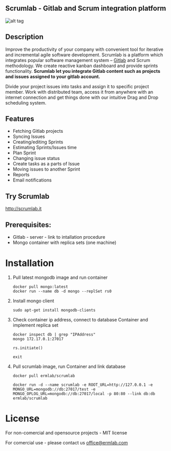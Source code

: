 ## Scrumlab - Gitlab and Scrum integration platform
![alt tag](http://ermlab.com/wp-content/uploads/bfi_thumb/scrumlab-x-mhnnt725cz7yewtoou0387xulfo37gor7h9pp01abs.png)

## Description
Improve the productivity of your company with convenient tool for iterative and incremental agile software development.
Scrumlab is a platform which integrates popular software management system – [Gitlab](https://about.gitlab.com/) and Scrum methodology. We create reactive kanban dashboard and provide sprints functionality.
**Scrumlab let you integrate Gitlab content such as projects and issues assigned to your gitlab account.** 

Divide your project issues into tasks and assign it to specific project member. 
Work with distributed team, access it from anywhere with an internet connection and get things done with our intuitive Drag and Drop scheduling system.


## Features

* Fetching Gitlab projects
* Syncing Issues 
* Creating/editing Sprints
* Estimating Sprints/Issues time
* Plan Sprint
* Changing issue status
* Create tasks as a parts of Issue 
* Moving issues to another Sprint
* Reports
* Email notifications

## Try Scrumlab

http://scrumlab.it


## Prerequisites:
* Gitlab - server - link to intallation procedure
* Mongo container with replica sets (one machine)

# Installation


1. Pull latest mongodb image and run container
  
    ```    
    docker pull mongo:latest
    docker run --name db -d mongo --replSet rs0
    ```
2. Install mongo client 

    ```    
    sudo apt-get install mongodb-clients
    ```
3.  Check container ip address, connect to database Container and implement replica set

    ```    
    docker inspect db | grep "IPAddress"
    mongo 172.17.0.1:27017
  
    rs.initiate()

    exit

    ```
4.  Pull scrumlab image, run Container and link database 

    ```
    docker pull ermlab/scrumlab

    docker run -d --name scrumlab -e ROOT_URL=http://127.0.0.1 -e MONGO_URL=mongodb://db:27017/test -e MONGO_OPLOG_URL=mongodb://db:27017/local -p 80:80 --link db:db ermlab/scrumlab
    ```


# License

For non-comercial and opensource projects - MIT license

For comercial use - please contact us office@ermlab.com 

